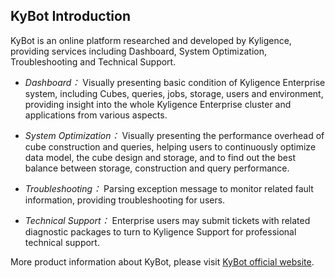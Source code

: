 ## KyBot Introduction
KyBot is an online platform researched and developed by Kyligence, providing services including Dashboard, System Optimization, Troubleshooting and Technical Support.

* *Dashboard：* Visually presenting basic condition of Kyligence Enterprise system, including Cubes, queries, jobs, storage, users and environment, providing insight into the whole Kyligence Enterprise cluster and applications from various aspects.

* *System Optimization：* Visually presenting the performance overhead of cube construction and queries, helping users to continuously optimize data model, the cube design and storage, and to find out the best balance between storage, construction and query performance.

* *Troubleshooting：* Parsing exception message to monitor related fault information, providing troubleshooting for users.


* *Technical Support：* Enterprise users may submit tickets with related diagnostic packages to turn to Kyligence Support for professional technical support.

More product information about KyBot, please visit [KyBot official website](http://kyligence.io/kyligence-robot/).


